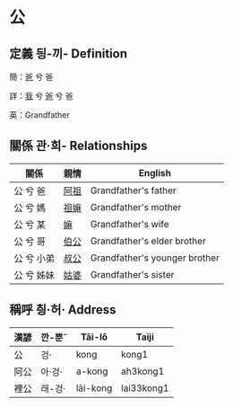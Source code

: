 # 公
## 定義 딍-끼- Definition
簡：[爸](member2.md) 兮 爸

詳：[我](member1.md) 兮 [爸](member2.md) 兮 爸

英：Grandfather

## 關係 관·희- Relationships

關係 | 親情 | English
--- | --- | --- 
公 兮 爸 | [阿祖](member29.md) | Grandfather's father
公 兮 媽 | [祖嫲](member30.md) | Grandfather's mother
公 兮 某 | [嫲](member9.md) | Grandfather's wife
公 兮 哥 | [伯公](member26.md) | Grandfather's elder brother
公 兮 小弟 | [叔公](member27.md) | Grandfather's younger brother
公 兮 姊妹 | [姑婆](member28.md) | Grandfather's sister


## 稱呼 칑·허· Address

漢諺 | 깐-뿐ˆ | Tâi-lô | Taiji
--- | --- | --- | --- 
公 | 겅· | kong | kong1 
阿公 | 아·겅· | a-kong | ah3kong1 
裡公 | 래-겅· | lāi-kong | lai33kong1 
